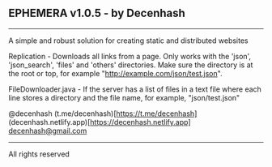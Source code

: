 ## EPHEMERA v1.0.5 - by Decenhash
------------------------------

A simple and robust solution for creating static and distributed websites

Replication - Downloads all links from a page. Only works with the 'json', 'json_search', 'files' and 'others' directories. 
Make sure the directory is at the root or top, for example "http://example.com/json/test.json".

FileDownloader.java - If the server has a list of files in a text file where each line stores
a directory and the file name, for example, "json/test.json"

@decenhash
(t.me/decenhash)[https://t.me/decenhash]
(decenhash.netlify.app)[https://decenhash.netlify.app]
decenhash@gmail.com

---------------------

All rights reserved
